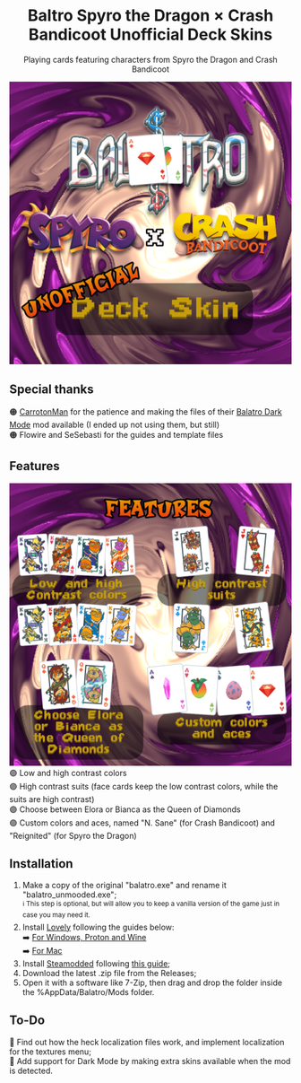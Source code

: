 <h1 align="center"> Baltro Spyro the Dragon × Crash Bandicoot Unofficial Deck Skins </h1>
<p align="center"></è>Playing cards featuring characters from Spyro the Dragon and Crash Bandicoot </p>
<img src="https://github.com/DZAladan/Spyro-Crash-Balatro-Deck-Skins/raw/main/extras/spyrocrash_balatromod_presentation_1.png">

## Special thanks
🟠 [CarrotonMan](https://github.com/CarrotonMan) for the patience and making the files of their [Balatro Dark Mode](https://github.com/CarrotonMan/balatrodarkmode) mod available (I ended up not using them, but still)<br>
🟠 Flowire and SeSebasti for the guides and template files

## Features
<img src="https://github.com/DZAladan/Spyro-Crash-Balatro-Deck-Skins/raw/main/extras/spyrocrash_balatromod_presentation_2.png"><br>
  🟣 Low and high contrast colors<br>
  🟣 High contrast suits (face cards keep the low contrast colors, while the suits are high contrast)<br>
  🟣 Choose between Elora or Bianca as the Queen of Diamonds<br>
  🟣 Custom colors and aces, named "N. Sane" (for Crash Bandicoot) and "Reignited" (for Spyro the Dragon)

## Installation
1. Make a copy of the original "balatro.exe" and rename it "balatro_unmooded.exe";<br>
  <sup>ℹ️ This step is optional, but will allow you to keep a vanilla version of the game just in case you may need it.</sup>
2. Install [Lovely](https://github.com/ethangreen-dev/lovely-injector) following the guides below:<br>
  ➡️ [For Windows, Proton and Wine](https://github.com/ethangreen-dev/lovely-injector?tab=readme-ov-file#windows--proton--wine)<br>
  ➡️ [For Mac](https://github.com/ethangreen-dev/lovely-injector?tab=readme-ov-file#windows--proton--wine)
3. Install [Steamodded](https://github.com/Steamodded/smods/) following [this guide](https://github.com/Steamodded/smods/wiki/Installing-Steamodded-windows);
4. Download the latest .zip file from the Releases;
5. Open it with a software like 7-Zip, then drag and drop the folder inside the %AppData/Balatro/Mods folder.

## To-Do
🔲 Find out how the heck localization files work, and implement localization for the textures menu;<br>
🔲 Add support for Dark Mode by making extra skins available when the mod is detected.
